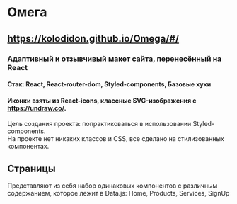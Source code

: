 # Омега
## https://kolodidon.github.io/Omega/#/
### Адаптивный и отзывчивый макет сайта, перенесённый на React
#### Стак: React, React-router-dom, Styled-components, Базовые хуки
#### Иконки взяты из React-icons, классные SVG-изображения с https://undraw.co/.

Цель создания проекта: попрактиковаться в использовании Styled-components.</br>
На проекте нет никаких классов и CSS, все сделано на стилизованных компонентах.</br>

## Страницы
Представляют из себя набор одинаковых компонентов с различным содержанием, которое лежит в Data.js: Home, Products, Services, SignUp
